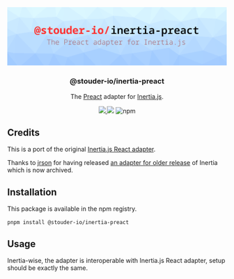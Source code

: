 <div align="center">
  <img src="https://raw.githubusercontent.com/StouderIO/inertia-preact/main/.github/images/header.png" />
  <h3>@stouder-io/inertia-preact</h3>
  <p>The <a href="https://preactjs.com/">Preact</a> adapter for <a href="https://inertiajs.com/">Inertia.js</a>.</p>
  <a href="https://www.npmjs.com/package/@stouder-io/inertia-preact">
    <img src="https://img.shields.io/npm/v/@stouder-io/inertia-preact.svg?style=for-the-badge&logo=npm" />
  </a>
  <img src="https://img.shields.io/npm/l/@stouder-io/inertia-preact?color=blueviolet&style=for-the-badge" />
  <img alt="npm" src="https://img.shields.io/npm/dt/@stouder-io/inertia-preact?style=for-the-badge">
</div>

## Credits
This is a port of the original [Inertia.js React adapter](https://github.com/inertiajs/inertia/tree/master/packages/react).

Thanks to [jrson](https://jrson.me) for having released [an adapter for older release](https://github.com/jrson83/inertia-preact) of Inertia which is now archived.

## Installation
This package is available in the npm registry.

```
pnpm install @stouder-io/inertia-preact
```

## Usage
Inertia-wise, the adapter is interoperable with Inertia.js React adapter, setup should be exactly the same.
